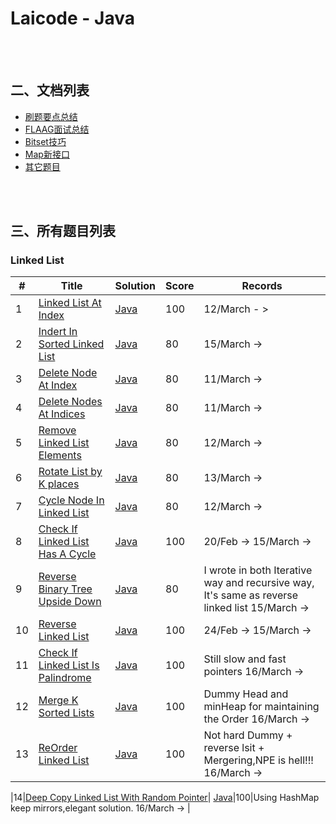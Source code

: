 # **Laicode - Java**

 <br/><br/>

## **二、文档列表**
 - [刷题要点总结]()
 - [FLAAG面试总结]()
 - [Bitset技巧]()
 - [Map新接口]()
 - [其它题目]()

<br/><br/>

## **三、所有题目列表**
### Linked List
|#|    Title   |Solution|Score|Records|
|---|-------------| ----- |----|---------|
|1|[Linked List At Index](https://app.laicode.io/app/problem/366)|[Java](https://github.com/xrenaissance/We.Rush/blob/master/Egbert/Algorithm/Algorithm/src/LinkedList/LinkedListInsertAtIndex.java)|100|12/March - > |
|2|[Indert In Sorted Linked List](https://app.laicode.io/app/problem/39)| [Java](https://github.com/xrenaissance/We.Rush/blob/master/Egbert/Algorithm/Algorithm/src/LinkedList/InsertInSortedLinkedList.java)|80|15/March -> |
|3|[Delete Node At Index](https://app.laicode.io/app/problem/319)| [Java](https://github.com/xrenaissance/We.Rush/blob/master/Egbert/Algorithm/Algorithm/src/LinkedList/DeleteNodeAtIndexIterative.java)|80|11/March -> |
|4|[Delete Nodes At Indices](https://app.laicode.io/app/problem/39)| [Java](https://github.com/xrenaissance/We.Rush/blob/master/Egbert/Algorithm/Algorithm/src/LinkedList/DeleteNodeAtIndexIterative.java)|80|11/March -> |
|5|[Remove Linked List Elements](https://app.laicode.io/app/problem/414)| [Java](https://github.com/xrenaissance/We.Rush/blob/master/Egbert/Algorithm/Algorithm/src/LinkedList/RemoveLinkedListElemens.java)|80|12/March -> |
|6|[Rotate List by K places](https://app.laicode.io/app/problem/166)| [Java](https://github.com/xrenaissance/We.Rush/blob/master/Egbert/Algorithm/Algorithm/src/LinkedList/RotateListByKPlaces.java)|80|13/March -> |
|7|[Cycle Node In Linked List](https://app.laicode.io/app/problem/38)| [Java](https://github.com/xrenaissance/We.Rush/blob/master/Egbert/Algorithm/Algorithm/src/LinkedList/CycleNodeInLinkedList.java)|80|12/March -> |
|8|[Check If Linked List Has A Cycle](https://app.laicode.io/app/problem/37)| [Java](https://github.com/xrenaissance/We.Rush/blob/master/Egbert/Algorithm/Algorithm/src/LinkedList/CheckIfLinkedListHasACycle.java)|100|20/Feb -> 15/March -> |
|9|[Reverse Binary Tree Upside Down](https://app.laicode.io/app/problem/1789)| [Java](https://github.com/xrenaissance/We.Rush/blob/master/Egbert/Algorithm/Algorithm/src/LinkedList/ReverseBinaryTreeUpsideDown.javava)|80|I wrote in both Iterative way and recursive way, It's same as reverse linked list  15/March -> |
|10|[Reverse Linked List](https://app.laicode.io/app/problem/34)| [Java](https://github.com/xrenaissance/We.Rush/blob/master/Egbert/Algorithm/Algorithm/src/LinkedList/ReverseLinkedList.java)|100|24/Feb -> 15/March -> |
|11|[Check If Linked List Is Palindrome](https://app.laicode.io/app/problem/306)| [Java](https://github.com/xrenaissance/We.Rush/blob/master/Egbert/Algorithm/Algorithm/src/LinkedList/CheckIfLinkedListIsPalindrome.java)|100|Still slow and fast pointers   16/March -> |
|12|[Merge K Sorted Lists](https://app.laicode.io/app/problem/134)| [Java](https://github.com/xrenaissance/We.Rush/blob/master/Egbert/Algorithm/Algorithm/src/LinkedList/MergeKSortedLists.java)|100|Dummy Head and minHeap for maintaining the Order   16/March -> |
|13|[ReOrder Linked List](https://app.laicode.io/app/problem/41)| [Java](https://github.com/xrenaissance/We.Rush/blob/master/Egbert/Algorithm/Algorithm/src/LinkedList/ReOrderLinkedList.java)|100|Not hard Dummy + reverse lsit + Mergering,NPE is hell!!!    16/March -> |

|14|[Deep Copy Linked List With Random Pointer](https://app.laicode.io/app/problem/131)| [Java](https://github.com/xrenaissance/We.Rush/blob/master/Egbert/Algorithm/Algorithm/src/LinkedList/DeepCopyLinkedListWithRandomPointer.java)|100|Using HashMap keep mirrors,elegant solution.    16/March -> |
